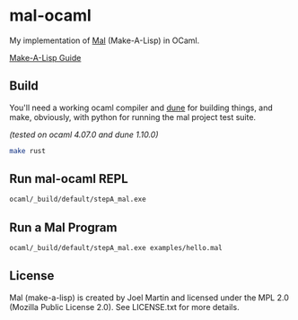 # mal-ocaml

My implementation of [Mal](https://github.com/kanaka/mal) (Make-A-Lisp) in OCaml.

[Make-A-Lisp Guide](https://github.com/kanaka/mal/blob/master/process/guide.md)

## Build

You'll need a working ocaml compiler and [dune](https://dune.build/) for building things, and make, obviously, with python for running the mal project test suite.

*(tested on ocaml 4.07.0 and dune 1.10.0)*

```bash
make rust
```

## Run mal-ocaml REPL

```bash
ocaml/_build/default/stepA_mal.exe
```

## Run a Mal Program

```bash
ocaml/_build/default/stepA_mal.exe examples/hello.mal
```

## License

Mal (make-a-lisp) is created by Joel Martin and licensed under the MPL 2.0 (Mozilla Public License 2.0). See LICENSE.txt for more details.
